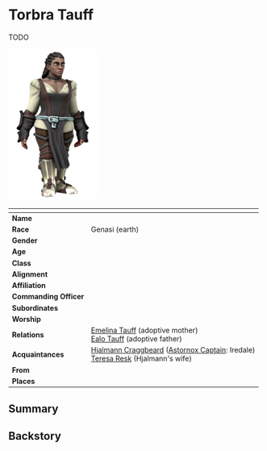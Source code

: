 # Torbra Tauff

TODO

<img src="../../images/people/torbra.png" height="300" />

| []() | |
| --- | --- |
| **Name** | |
| **Race** | Genasi (earth) |
| **Gender** | |
| **Age** | |
| **Class** | |
| **Alignment** | |
| **Affiliation** | |
| **Commanding Officer** | | *Delete if not military*
| **Subordinates** | | *Delete if not military*
| **Worship** | |
| **Relations** | [Emelina Tauff](emelina-tauff.md) (adoptive mother)<br />[Ealo Tauff](ealo-tauff.md) (adoptive father) |
| **Acquaintances** | [Hjalmann Craggbeard](hjalmann-craggbeard.md) ([Astornox Captain](../civilisations/kingdom-of-astor/organisations/astornox/ranks/5-captain.md): Iredale)<br />[Teresa Resk](teresa-resk.md) (Hjalmann's wife) |
| **From** | |
| **Places** | |

## Summary

## Backstory
